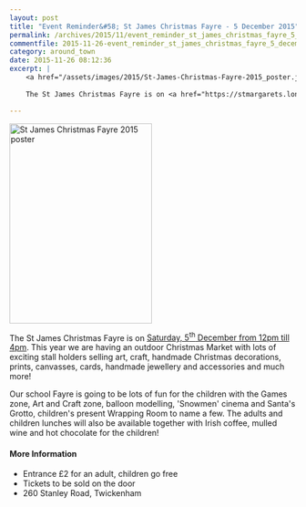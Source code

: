 ```yaml
---
layout: post
title: "Event Reminder&#58; St James Christmas Fayre - 5 December 2015"
permalink: /archives/2015/11/event_reminder_st_james_christmas_fayre_5_december.html
commentfile: 2015-11-26-event_reminder_st_james_christmas_fayre_5_december
category: around_town
date: 2015-11-26 08:12:36
excerpt: |
    <a href="/assets/images/2015/St-James-Christmas-Fayre-2015_poster.jpg" title="See larger version of - St James Christmas Fayre 2015 poster"><img src="/assets/images/2015/St-James-Christmas-Fayre-2015_poster_thumb.jpg" width="150" height="210" alt="St James Christmas Fayre 2015 poster" class="photo right" /></a>
    
    The St James Christmas Fayre is on <a href="https://stmargarets.london/event/fair/200705145280">Saturday, 5<sup>th</sup> December from 12pm till 4pm</a> This year we are having an outdoor Christmas Market with lots of exciting stall holders selling art, craft, handmade Christmas decorations, prints, canvasses, cards, handmade jewellery and accessories and much more!

---
```


<a href="/assets/images/2015/St-James-Christmas-Fayre-2015_poster.jpg" title="See larger version of - St James Christmas Fayre 2015 poster"><img src="/assets/images/2015/St-James-Christmas-Fayre-2015_poster_thumb.jpg" width="250" height="351" alt="St James Christmas Fayre 2015 poster" class="photo right" /></a>

The St James Christmas Fayre is on [Saturday, 5<sup>th</sup> December from 12pm till 4pm](/event/fair/200705145280). This year we are having an outdoor Christmas Market with lots of exciting stall holders selling art, craft, handmade Christmas decorations, prints, canvasses, cards, handmade jewellery and accessories and much more!

Our school Fayre is going to be lots of fun for the children with the Games zone, Art and Craft zone, balloon modelling, 'Snowmen' cinema and Santa's Grotto, children's present Wrapping Room to name a few. The adults and children lunches will also be available together with Irish coffee, mulled wine and hot chocolate for the children!

#### More Information

-   Entrance £2 for an adult, children go free
-   Tickets to be sold on the door
-   260 Stanley Road, Twickenham
